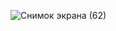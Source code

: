 ![Снимок экрана (62)](https://user-images.githubusercontent.com/91226368/163685082-6bf32a79-cf74-43e8-953c-ea49bd024c9f.png)
